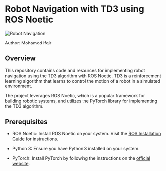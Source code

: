 # Robot Navigation with TD3 using ROS Noetic

![Robot Navigation](robot_navigation.png)

Author: Mohamed Ifqir

## Overview

This repository contains code and resources for implementing robot navigation using the TD3 algorithm with ROS Noetic. TD3 is a reinforcement learning algorithm that learns to control the motion of a robot in a simulated environment.

The project leverages ROS Noetic, which is a popular framework for building robotic systems, and utilizes the PyTorch library for implementing the TD3 algorithm.

## Prerequisites

- ROS Noetic: Install ROS Noetic on your system. Visit the [ROS Installation Guide](http://wiki.ros.org/noetic/Installation) for instructions.

- Python 3: Ensure you have Python 3 installed on your system.

- PyTorch: Install PyTorch by following the instructions on the [official website](https://pytorch.org/).

